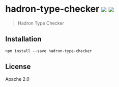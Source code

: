 # hadron-type-checker [![][travis_img]][travis_url] [![][npm_img]][npm_url]

> Hadron Type Checker

## Installation

```
npm install --save hadron-type-checker
```

## License

Apache 2.0

[travis_img]: https://img.shields.io/travis/mongodb-js/hadron-type-checker.svg?style=flat-square
[travis_url]: https://travis-ci.org/mongodb-js/hadron-type-checker
[npm_img]: https://img.shields.io/npm/v/hadron-type-checker.svg?style=flat-square
[npm_url]: https://www.npmjs.org/package/hadron-type-checker
